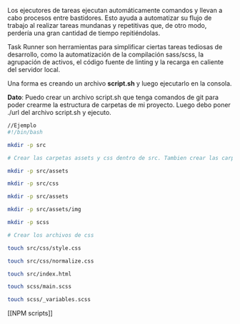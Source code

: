 
Los ejecutores de tareas ejecutan automáticamente comandos y llevan a cabo procesos entre bastidores. Esto ayuda a automatizar su flujo de trabajo al realizar tareas mundanas y repetitivas que, de otro modo, perdería una gran cantidad de tiempo repitiéndolas.

Task Runner son herramientas para simplificar ciertas tareas tediosas de desarrollo, como la automatización de la compilación sass/scss, la agrupación de activos, el código fuente de linting y la recarga en caliente del servidor local.

Una forma es creando un archivo **script.sh** y luego ejecutarlo en la consola. 

**Dato**: Puedo crear un archivo script.sh que tenga comandos de git para poder crearme la estructura de carpetas de mi proyecto. Luego debo poner ./url del archivo script.sh y ejecuto.

```sh
//Ejemplo
#!/bin/bash

mkdir -p src

# Crear las carpetas assets y css dentro de src. Tambien crear las carpetas sass

mkdir -p src/assets

mkdir -p src/css

mkdir -p src/assets

mkdir -p src/assets/img

mkdir -p scss

# Crear los archivos de css

touch src/css/style.css

touch src/css/normalize.css

touch src/index.html

touch scss/main.scss

touch scss/_variables.scss
```


[[NPM scripts]]